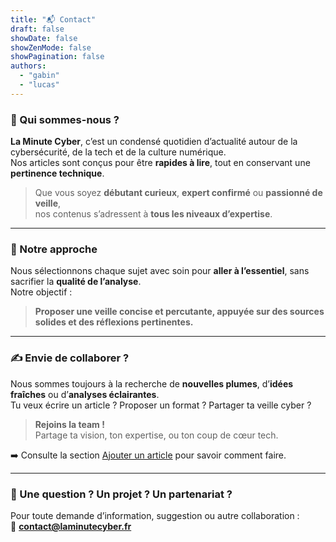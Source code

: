 ```yaml
---
title: "📬 Contact"
draft: false
showDate: false
showZenMode: false
showPagination: false
authors:
  - "gabin"
  - "lucas"
---
```

### 🧠 Qui sommes-nous ?

**La Minute Cyber**, c’est un condensé quotidien d’actualité autour de la cybersécurité, de la tech et de la culture numérique.  
Nos articles sont conçus pour être **rapides à lire**, tout en conservant une **pertinence technique**.

> Que vous soyez **débutant curieux**, **expert confirmé** ou **passionné de veille**,  
> nos contenus s’adressent à **tous les niveaux d’expertise**.

---

### 🎯 Notre approche

Nous sélectionnons chaque sujet avec soin pour **aller à l’essentiel**, sans sacrifier la **qualité de l’analyse**.  
Notre objectif :

> **Proposer une veille concise et percutante, appuyée sur des sources solides et des réflexions pertinentes.**

---

### ✍️ Envie de collaborer ?

Nous sommes toujours à la recherche de **nouvelles plumes**, d’**idées fraîches** ou d’**analyses éclairantes**.  
Tu veux écrire un article ? Proposer un format ? Partager ta veille cyber ?

> **Rejoins la team !**  
> Partage ta vision, ton expertise, ou ton coup de cœur tech.

➡️ Consulte la section [Ajouter un article](#-ajouter-un-article) pour savoir comment faire.

---

### 📩 Une question ? Un projet ? Un partenariat ?

Pour toute demande d’information, suggestion ou autre collaboration :  
📧 **[contact@laminutecyber.fr](mailto:contact@laminutecyber.fr)**